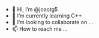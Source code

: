 - 👋 Hi, I’m @joaotg5  
- 🌱 I’m currently learning C++
- 💞️ I’m looking to collaborate on ...
- 📫 How to reach me ...

<!---
joaotg5/joaotg5 is a ✨ special ✨ repository because its `README.md` (this file) appears on your GitHub profile.
You can click the Preview link to take a look at your changes.
--->
